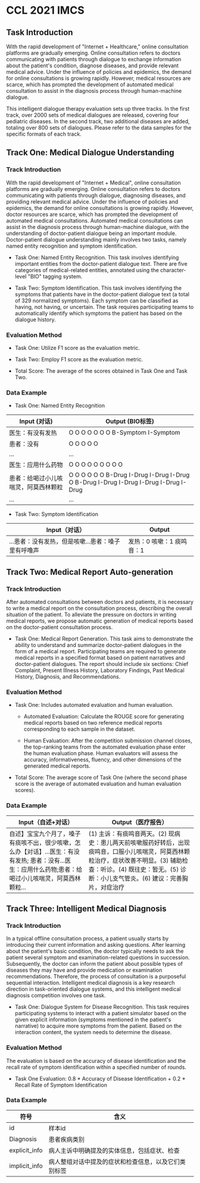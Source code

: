 # CCL 2021 IMCS

## Task Introduction

With the rapid development of "Internet + Healthcare," online consultation platforms are gradually emerging. Online consultation refers to doctors communicating with patients through dialogue to exchange information about the patient's condition, diagnose diseases, and provide relevant medical advice. Under the influence of policies and epidemics, the demand for online consultations is growing rapidly. However, medical resources are scarce, which has prompted the development of automated medical consultation to assist in the diagnosis process through human-machine dialogue.

This intelligent dialogue therapy evaluation sets up three tracks. In the first track, over 2000 sets of medical dialogues are released, covering four pediatric diseases. In the second track, two additional diseases are added, totaling over 800 sets of dialogues. Please refer to the data samples for the specific formats of each track.


## Track One: Medical Dialogue Understanding

### Track Introduction

With the rapid development of "Internet + Medical", online consultation platforms are gradually emerging. Online consultation refers to doctors communicating with patients through dialogue, diagnosing diseases, and providing relevant medical advice. Under the influence of policies and epidemics, the demand for online consultations is growing rapidly. However, doctor resources are scarce, which has prompted the development of automated medical consultations. Automated medical consultations can assist in the diagnosis process through human-machine dialogue, with the understanding of doctor-patient dialogue being an important module. Doctor-patient dialogue understanding mainly involves two tasks, namely named entity recognition and symptom identification.

- Task One: Named Entity Recognition. This task involves identifying important entities from the doctor-patient dialogue text. There are five categories of medical-related entities, annotated using the character-level "BIO" tagging system.

- Task Two: Symptom Identification. This task involves identifying the symptoms that patients have in the doctor-patient dialogue text (a total of 329 normalized symptoms). Each symptom can be classified as having, not having, or uncertain. The task requires participating teams to automatically identify which symptoms the patient has based on the dialogue history.


### Evaluation Method

- Task One: Utilize F1 score as the evaluation metric.

- Task Two: Employ F1 score as the evaluation metric.

- Total Score: The average of the scores obtained in Task One and Task Two.

### Data Example

- Task One: Named Entity Recognition

| Input (对话) | Output (BIO标签)  |
|---|---|
| 医生：有没有发热     | O O O O O O O B-Symptom I-Symptom                    |
| 患者：没有            | O O O O O                                            |
|...|...|
| 医生：应用什么药物   | O O O O O O O O O                                   |
| 患者：给喝过小儿咳喘灵，阿莫西林颗粒 | O O O O O O B-Drug I-Drug I-Drug I-Drug O B-Drug I-Drug I-Drug I-Drug I-Drug I-Drug |
|...|...|

- Task Two: Symptom Identification

|Input（对话） | Output |
|---|---|
|...患者：没有发热，但是咳嗽...患者：嗓子里有呼噜声 | 发热：0 咳嗽：1 痰鸣音：1 |


## Track Two: Medical Report Auto-generation

### Track Introduction

After automated consultations between doctors and patients, it is necessary to write a medical report on the consultation process, describing the overall situation of the patient. To alleviate the pressure on doctors in writing medical reports, we propose automatic generation of medical reports based on the doctor-patient consultation process.

- Task One: Medical Report Generation. This task aims to demonstrate the ability to understand and summarize doctor-patient dialogues in the form of a medical report. Participating teams are required to generate medical reports in a specified format based on patient narratives and doctor-patient dialogues. The report should include six sections: Chief Complaint, Present Illness History, Laboratory Findings, Past Medical History, Diagnosis, and Recommendations.

### Evaluation Method

- Task One: Includes automated evaluation and human evaluation.

  - Automated Evaluation: Calculate the ROUGE score for generating medical reports based on two reference medical reports corresponding to each sample in the dataset.

  - Human Evaluation: After the competition submission channel closes, the top-ranking teams from the automated evaluation phase enter the human evaluation phase. Human evaluators will assess the accuracy, informativeness, fluency, and other dimensions of the generated medical reports.

- Total Score: The average score of Task One (where the second phase score is the average of automated evaluation and human evaluation scores).


### Data Example

|Input（自述+对话）|	Output（医疗报告）|
|---|---|
|自述】宝宝九个月了，嗓子有痰咳不出，很少咳嗽，怎么办【对话】...医生：有没有发热; 患者：没有...医生：应用什么药物;患者：给喝过小儿咳喘灵，阿莫西林颗粒... | (1) 主诉：有痰鸣音两天。(2) 现病史：患儿两天前咳嗽服药好转后，出现痰鸣音，口服小儿咳喘灵，阿莫西林颗粒治疗，症状改善不明显。(3) 辅助检查：听诊。(4) 既往史：暂无。(5) 诊断：小儿支气管炎。(6) 建议：完善胸片，对症治疗 |


## Track Three: Intelligent Medical Diagnosis

### Track Introduction

In a typical offline consultation process, a patient usually starts by introducing their current information and asking questions. After learning about the patient's basic condition, the doctor typically needs to ask the patient several symptom and examination-related questions in succession. Subsequently, the doctor can inform the patient about possible types of diseases they may have and provide medication or examination recommendations. Therefore, the process of consultation is a purposeful sequential interaction. Intelligent medical diagnosis is a key research direction in task-oriented dialogue systems, and this intelligent medical diagnosis competition involves one task.

- Task One: Dialogue System for Disease Recognition. This task requires participating systems to interact with a patient simulator based on the given explicit information (symptoms mentioned in the patient's narrative) to acquire more symptoms from the patient. Based on the interaction content, the system needs to determine the disease.

### Evaluation Method
The evaluation is based on the accuracy of disease identification and the recall rate of symptom identification within a specified number of rounds.

- Task One Evaluation: 0.8 * Accuracy of Disease Identification + 0.2 * Recall Rate of Symptom Identification


### Data Example


| 符号           | 含义                                       |
|----------------|--------------------------------------------|
| id             | 样本id                                    |
| Diagnosis      | 患者疾病类别                              |
| explicit_info  | 病人主诉中明确提及的实体信息，包括症状、检查 |
| implicit_info  | 病人整组对话中提及的症状和检查信息，以及它们类别标签 |






